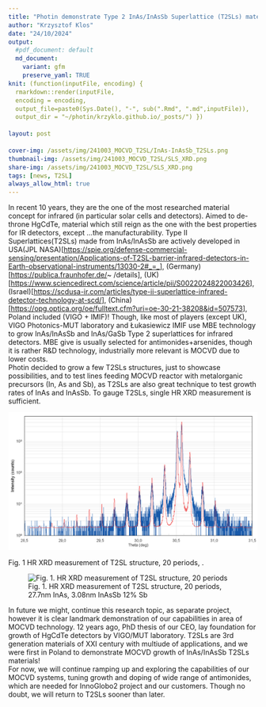 ```yaml
---
title: "Photin demonstrate Type 2 InAs/InAsSb Superlattice (T2SLs) materials from MOCVD"
author: "Krzysztof Klos"
date: "24/10/2024"
output:
  #pdf_document: default
  md_document:
    variant: gfm
    preserve_yaml: TRUE
knit: (function(inputFile, encoding) {
  rmarkdown::render(inputFile, 
  encoding = encoding, 
  output_file=paste0(Sys.Date(), "-", sub(".Rmd", ".md",inputFile)), 
  output_dir = "~/photin/krzyklo.github.io/_posts/") })
  
layout: post

cover-img: /assets/img/241003_MOCVD_T2SL/InAs-InAsSb_T2SLs.png
thumbnail-img: /assets/img/241003_MOCVD_T2SL/SLS_XRD.png
share-img: /assets/img/241003_MOCVD_T2SL/SLS_XRD.png
tags: [news, T2SL]
always_allow_html: true
---
```


In recent 10 years, they are the one of the most researched material
concept for infrared (in particular solar cells and detectors). Aimed to
de-throne HgCdTe, material which still reign as the one with the best
properties for IR detectors, except …the manufacturability. Type II
Superlattices(T2SLs) made from InAs/InAsSb are actively developed in
USA(JPL
NASA)\[<https://spie.org/defense-commercial-sensing/presentation/Applications-of-T2SL-barrier-infrared-detectors-in-Earth-observational-instruments/13030-2#_=_>\],
(Germany)\[<https://publica.fraunhofer.de/>~ /details\],
(UK)\[<https://www.sciencedirect.com/science/article/pii/S0022024822003426>\],
(Israel)\[<https://scdusa-ir.com/articles/type-ii-superlattice-infrared-detector-technology-at-scd/>\],
(China)\[<https://opg.optica.org/oe/fulltext.cfm?uri=oe-30-21-38208&id=507573>\],
Poland included (VIGO + IMIF)! Though, like most of players (except UK),
VIGO Photonics-MUT laboratory and Łukasiewicz IMIF use MBE technology to
grow InAs/InAsSb and InAs/GaSb Type 2 superlattices for infrared
detectors. MBE give is usually selected for antimonides+arsenides,
though it is rather R&D technology, industrially more relevant is MOCVD
due to lower costs.  
Photin decided to grow a few T2SLs structures, just to showcase
possibilities, and to test lines feeding MOCVD reactor with metalorganic
precursors (In, As and Sb), as T2SLs are also great technique to test
growth rates of InAs and InAsSb. To gauge T2SLs, single HR XRD
measurement is sufficient.

![](/../assets/img/241003_MOCVD_T2SL/SLS_XRD.png)<!-- -->

Fig. 1 HR XRD measurement of T2SL structure, 20 periods, .

<figure>
<img src="{{site.url}}/assets/img/241003_MOCVD_T2SL/SLS_XRD.png" alt="Fig. 1. HR XRD measurement of T2SL structure, 20 periods"/>
<figcaption>
Fig. 1. HR XRD measurement of T2SL structure, 20 periods, 27.7nm InAs,
3.08nm InAsSb 12% Sb
</figcaption>
</figure>

In future we might, continue this research topic, as separate project,
however it is clear landmark demonstration of our capabilities in area
of MOCVD technology. 12 years ago, PhD thesis of our CEO, lay foundation
for growth of HgCdTe detectors by VIGO/MUT laboratory. T2SLs are 3rd
generation materials of XXI century with multiude of applications, and
we were first in Poland to demonstrate MOCVD growth of InAs/InAsSb T2SLs
materials!  
For now, we will continue ramping up and exploring the capabilities of
our MOCVD systems, tuning growth and doping of wide range of
antimonides, which are needed for InnoGlobo2 project and our customers.
Though no doubt, we will return to T2SLs sooner than later.
